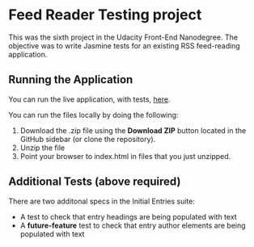 # Feed Reader Testing project

This was the sixth project in the Udacity Front-End Nanodegree. The objective was to write Jasmine tests for an existing RSS feed-reading application.

## Running the Application

You can run the live application, with tests, [here](http://kevinfrutiger.github.io/frontend-nanodegree-feed-reader/).

You can run the files locally by doing the following:

1. Download the .zip file using the **Download ZIP** button located in the GitHub sidebar (or clone the repository).
2. Unzip the file
3. Point your browser to index.html in files that you just unzipped.

## Additional Tests (above required)

There are two additonal specs in the Initial Entries suite:

- A test to check that entry headings are being populated with text
- A **future-feature** test to check that entry author elements are being populated with text